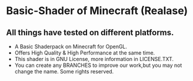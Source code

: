 # Basic-Shader of Minecraft (Realase)
## All things have tested on different platforms.
- A Basic Shaderpack on Minecraft for OpenGL.</br>
- Offers High Quality & High Performance at the same time.</br>
- This shader is in GNU License, more information in LICENSE.TXT.</br>
- You can create any BRANCHES to improve our work,but you may not change the name. Some rights reserved.
